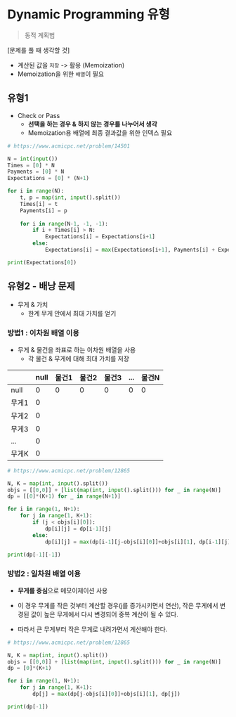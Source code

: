 # Dynamic Programming 유형

> 동적 계획법

[문제를 풀 때 생각할 것]

- 계산된 값을 `저장` -> 활용 (Memoization)
- Memoization을 위한 `배열`이 필요



## 유형1

- Check or Pass
  - **선택을 하는 경우 & 하지 않는 경우를 나누어서 생각**
  - Memoization용 배열에 최종 결과값을 위한 인덱스 필요

```python
# https://www.acmicpc.net/problem/14501

N = int(input())
Times = [0] * N
Payments = [0] * N
Expectations = [0] * (N+1)

for i in range(N):
    t, p = map(int, input().split())
    Times[i] = t
    Payments[i] = p
    
    for i in range(N-1, -1, -1):
        if i + Times[i] > N:
            Expectations[i] = Expectations[i+1]
        else:
            Expectations[i] = max(Expectations[i+1], Payments[i] + Expectations[i+Times[i]])

print(Expectations[0])
```



## 유형2 - 배낭 문제

- 무게 & 가치
  - 한계 무게 안에서 최대 가치를 얻기

### 방법1 : 이차원 배열 이용

- 무게 & 물건을 좌표로 하는 이차원 배열을 사용
  - 각 물건 & 무게에 대해 최대 가치를 저장

|       | null | 물건1 | 물건2 | 물건3 | ...  | 물건N |
| ----- | ---- | ----- | ----- | ----- | ---- | ----- |
| null  | 0    | 0     | 0     | 0     | 0    | 0     |
| 무게1 | 0    |       |       |       |      |       |
| 무게2 | 0    |       |       |       |      |       |
| 무게3 | 0    |       |       |       |      |       |
| ...   | 0    |       |       |       |      |       |
| 무게K | 0    |       |       |       |      |       |

```python
# https://www.acmicpc.net/problem/12865

N, K = map(int, input().split())
objs = [[0,0]] + [list(map(int, input().split())) for _ in range(N)]
dp = [[0]*(K+1) for _ in range(N+1)]

for i in range(1, N+1):
    for j in range(1, K+1):
        if (j < objs[i][0]):
            dp[i][j] = dp[i-1][j]
        else:
            dp[i][j] = max(dp[i-1][j-objs[i][0]]+objs[i][1], dp[i-1][j])

print(dp[-1][-1])
```

### 방법2 : 일차원 배열 이용

- **무게를 중심**으로 메모이제이션 사용

- 이 경우 무게를 작은 것부터 계산할 경우(j를 증가시키면서 연산), 작은 무게에서 변경된 값이 높은 무게에서 다시 변경되어 중복 계산이 될 수 있다.
- 따라서 큰 무게부터 작은 무게로 내려가면서 계산해야 한다.

```python
# https://www.acmicpc.net/problem/12865

N, K = map(int, input().split())
objs = [[0,0]] + [list(map(int, input().split())) for _ in range(N)]
dp = [0]*(K+1)

for i in range(1, N+1):
    for j in range(1, K+1):
        dp[j] = max(dp[j-objs[i][0]]+objs[i][1], dp[j])

print(dp[-1])
```

